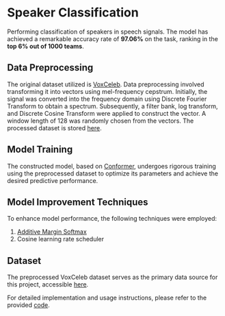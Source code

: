 # Speaker Classification

Performing classification of speakers in speech signals. The model has achieved a remarkable accuracy rate of **97.06%** on the task, ranking in the **top 6% out of 1000 teams**.

## Data Preprocessing

The original dataset utilized is [VoxCeleb](https://www.robots.ox.ac.uk/~vgg/data/voxceleb/). Data preprocessing involved transforming it into vectors using mel-frequency cepstrum. Initially, the signal was converted into the frequency domain using Discrete Fourier Transform to obtain a spectrum. Subsequently, a filter bank, log transform, and Discrete Cosine Transform were applied to construct the vector. A window length of 128 was randomly chosen from the vectors. The processed dataset is stored [here](https://drive.google.com/file/d/1xOFUZZRlcURtqnXTg1FyftW4ztwUGQNi/view?usp=sharing).

## Model Training

The constructed model, based on [Conformer](https://arxiv.org/abs/2005.08100), undergoes rigorous training using the preprocessed dataset to optimize its parameters and achieve the desired predictive performance.

## Model Improvement Techniques

To enhance model performance, the following techniques were employed:

1. [Additive Margin Softmax](https://arxiv.org/abs/1801.05599)
2. Cosine learning rate scheduler

## Dataset

The preprocessed VoxCeleb dataset serves as the primary data source for this project, accessible [here](https://drive.google.com/file/d/1xOFUZZRlcURtqnXTg1FyftW4ztwUGQNi/view?usp=sharing).  

For detailed implementation and usage instructions, please refer to the provided [code](https://github.com/Dawson-ma/Speaker-Classification/blob/main/Speaker_classification.ipynb).
